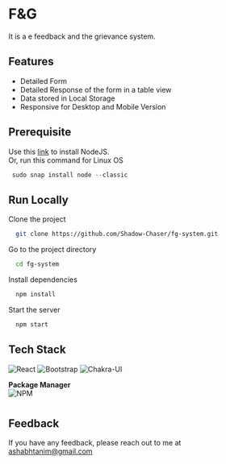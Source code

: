# F&G

It is a e feedback and the
grievance system.

## Features

- Detailed Form
- Detailed Response of the form in a table view
- Data stored in Local Storage
- Responsive for Desktop and Mobile Version

## Prerequisite

Use this [link](https://nodejs.org/en/download/) to install NodeJS.  
Or, run this command for Linux OS

```javascript
 sudo snap install node --classic
```

## Run Locally

Clone the project

```bash
  git clone https://github.com/Shadow-Chaser/fg-system.git
```

Go to the project directory

```bash
  cd fg-system
```

Install dependencies

```bash
  npm install
```
Start the server

```bash
  npm start
```

## Tech Stack

![React](https://img.shields.io/badge/react-%2320232a.svg?style=for-the-badge&logo=react&logoColor=%2361DAFB) 
![Bootstrap](https://img.shields.io/badge/bootstrap-%23563D7C.svg?style=for-the-badge&logo=bootstrap&logoColor=white) 
![Chakra-UI](https://img.shields.io/badge/Chakra--UI-319795?style=for-the-badge&logo=chakra-ui&logoColor=white)


**Package Manager**  
![NPM](https://img.shields.io/badge/NPM-%23000000.svg?style=for-the-badge&logo=npm&logoColor=white)


#


## Feedback

If you have any feedback, please reach out to me at ashabhtanim@gmail.com

  